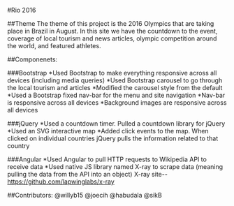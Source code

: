 #Rio 2016

##Theme
The theme of this project is the 2016 Olympics that are taking place in Brazil in August. In this site we have the countdown to the event, coverage of local tourism and news articles, olympic competition around the world, and featured athletes.

##Componenets:

###Bootstrap
*Used Bootstrap to make everything responsive across all devices (including media queries)
*Used Bootstrap carousel to go through the local tourism and articles
*Modified the carousel style from the default
*Used a Bootstrap fixed nav-bar for the menu and site navigation
*Nav-bar is responsive across all devices
*Background images are responsive across all devices

###jQuery
*Used a countdown timer. Pulled a countdown library for jQuery
*Used an SVG interactive map
*Added click events to the map. When clicked on individual countries jQuery pulls the information related to that country

###Angular
*Used Angular to pull HTTP requests to Wikipedia API to receive data
*Used native JS library named X-ray to scrape data (meaning pulling the data from the API into an object) X-ray site--https://github.com/lapwinglabs/x-ray

##Contributors:
@willyb15
@joecih
@habudala
@sikB
